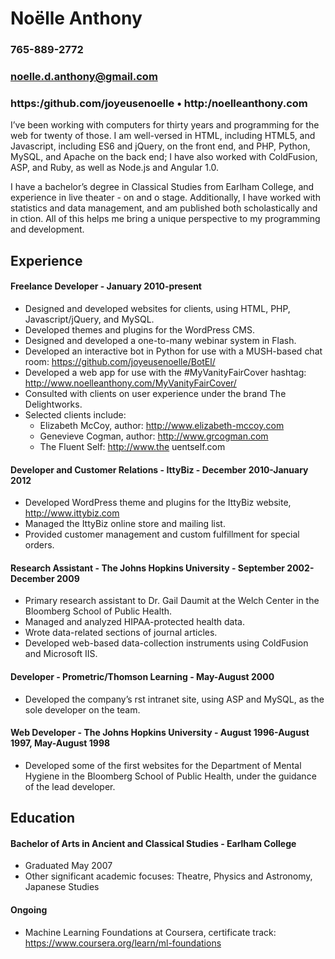 # Noëlle Anthony
### 765-889-2772
### noelle.d.anthony@gmail.com
### https:/github.com/joyeusenoelle • http:/noelleanthony.com

I’ve been working with computers for thirty years and programming for the web for twenty of those. I am well-versed in HTML, including HTML5, and Javascript, including ES6 and jQuery, on the front end, and PHP, Python, MySQL, and Apache on the back end; I have also worked with ColdFusion, ASP, and Ruby, as well as Node.js and Angular 1.0.

I have a bachelor’s degree in Classical Studies from Earlham College, and experience in live theater - on and o  stage. Additionally, I have worked with statistics and data management, and am published both scholastically and in  ction. All of this helps me bring a unique perspective to my programming and development.

## Experience
#### Freelance Developer - January 2010-present
* Designed and developed websites for clients, using HTML, PHP, Javascript/jQuery, and MySQL.
* Developed themes and plugins for the WordPress CMS.
* Designed and developed a one-to-many webinar system in Flash.
* Developed an interactive bot in Python for use with a MUSH-based chat room: https://github.com/joyeusenoelle/BotEl/
* Developed a web app for use with the #MyVanityFairCover hashtag: http://www.noelleanthony.com/MyVanityFairCover/
* Consulted with clients on user experience under the brand The Delightworks.
* Selected clients include:
    * Elizabeth McCoy, author: http://www.elizabeth-mccoy.com
    * Genevieve Cogman, author: http://www.grcogman.com
    * The Fluent Self: http://www.the uentself.com

#### Developer and Customer Relations - IttyBiz - December 2010-January 2012
* Developed WordPress theme and plugins for the IttyBiz website, http://www.ittybiz.com
* Managed the IttyBiz online store and mailing list.
* Provided customer management and custom fulfillment for special orders.

#### Research Assistant - The Johns Hopkins University - September 2002-December 2009
* Primary research assistant to Dr. Gail Daumit at the Welch Center in the Bloomberg School of Public Health.
* Managed and analyzed HIPAA-protected health data.
* Wrote data-related sections of journal articles.
* Developed web-based data-collection instruments using ColdFusion and Microsoft IIS.

#### Developer - Prometric/Thomson Learning - May-August 2000
* Developed the company’s  rst intranet site, using ASP and MySQL, as the sole developer on the team.

#### Web Developer - The Johns Hopkins University - August 1996-August 1997, May-August 1998
* Developed some of the first websites for the Department of Mental Hygiene in the Bloomberg School of Public Health, under the guidance of the lead developer.

## Education
#### Bachelor of Arts in Ancient and Classical Studies - Earlham College
* Graduated May 2007
* Other significant academic focuses: Theatre, Physics and Astronomy, Japanese Studies

#### Ongoing
* Machine Learning Foundations at Coursera, certificate track: https://www.coursera.org/learn/ml-foundations